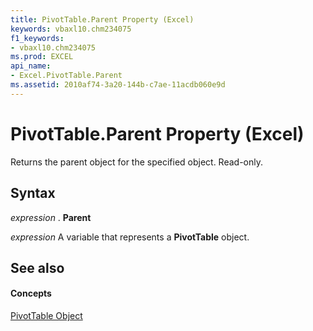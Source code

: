 ```yaml
---
title: PivotTable.Parent Property (Excel)
keywords: vbaxl10.chm234075
f1_keywords:
- vbaxl10.chm234075
ms.prod: EXCEL
api_name:
- Excel.PivotTable.Parent
ms.assetid: 2010af74-3a20-144b-c7ae-11acdb060e9d
---
```



# PivotTable.Parent Property (Excel)

Returns the parent object for the specified object. Read-only.


## Syntax

 _expression_ . **Parent**

 _expression_ A variable that represents a **PivotTable** object.


## See also


#### Concepts


[PivotTable Object](pivottable-object-excel.md)


